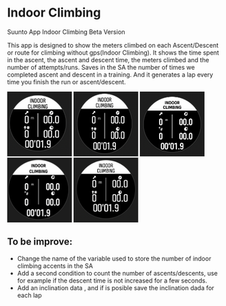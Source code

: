 # Indoor Climbing
Suunto App Indoor Climbing Beta Version

This app is designed to show the meters climbed on each Ascent/Descent or route for climbing without gps(Indoor Climbing). It shows the time spent in the ascent, the ascent and descent time, the meters climbed and the number of attempts/runs. Saves in the SA the number of times we completed ascent and descent in a training. And it generates a lap every time you finish the run or ascent/descent.

<img src="Small.png " width="150" height="150"> <img src="Medium.png " width="150" height="150"> <img src="Medium UI2.png " width="150" height="150"> <img src="Medium UI2 Plus.png " width="150" height="150"> <img src="Large.png " width="150" height="150">






## To be improve:
  - Change the name of the variable used to store the number of indoor climbing accents in the SA
  - Add a second condition to count the number of ascents/descents, use for example if the descent time is not increased for a few seconds. 
  - Add an inclination data , and if is posible save the inclination dada for each lap
